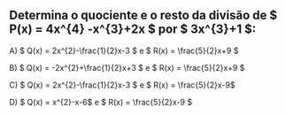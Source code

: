 ## Determina o quociente e o resto da divisão de $ P(x) = 4x^{4} -x^{3}+2x  $ por $ 3x^{3}+1  $: 

A) $ Q(x) = 2x^{2}-\frac{1}{2}x-3 $ e $ R(x) = \frac{5}{2}x+9 $

B) $ Q(x) = -2x^{2}+\frac{1}{2}x+3 $ e $ R(x) = \frac{5}{2}x+9 $ 

C) $ Q(x) = 2x^{2}-\frac{1}{2}x-3 $ e $ R(x) = \frac{5}{2}x-9$

D) $ Q(x) = x^{2}-x-6$ e $ R(x) = \frac{5}{2}x-9  $